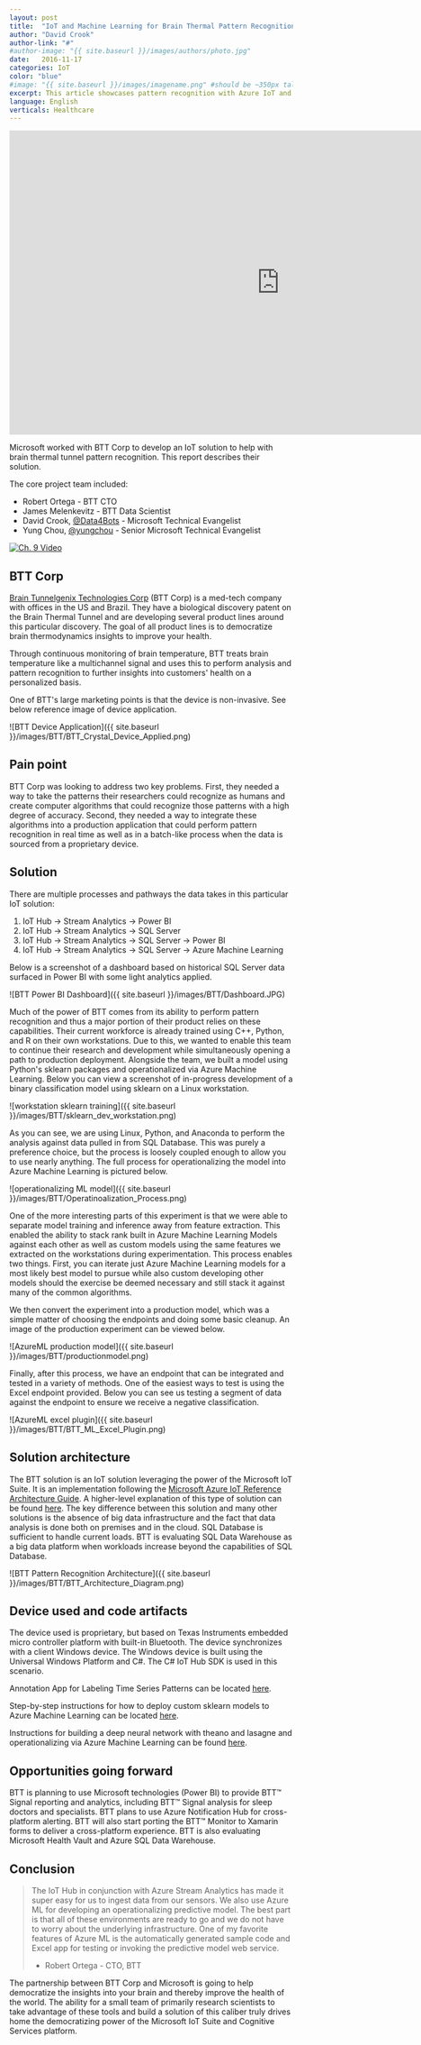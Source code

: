 ```yaml
---
layout: post
title:  "IoT and Machine Learning for Brain Thermal Pattern Recognition"
author: "David Crook"
author-link: "#"
#author-image: "{{ site.baseurl }}/images/authors/photo.jpg"
date:   2016-11-17
categories: IoT
color: "blue"
#image: "{{ site.baseurl }}/images/imagename.png" #should be ~350px tall
excerpt: This article showcases pattern recognition with Azure IoT and Machine Learning.
language: English
verticals: Healthcare
---
```



<iframe src="https://channel9.msdn.com/Shows/Microsoft-Technical-Case-Studies/Brain-Project/player" width="960" height="540" allowFullScreen frameBorder="0"></iframe>


Microsoft worked with BTT Corp to develop an IoT solution to help with brain thermal tunnel pattern recognition. This report describes their solution.

The core project team included:

- Robert Ortega - BTT CTO
- James Melenkevitz - BTT Data Scientist
- David Crook, [@Data4Bots](https://twitter.com/Data4Bots) - Microsoft Technical Evangelist
- Yung Chou, [@yungchou](https://twitter.com/yungchou) - Senior Microsoft Technical Evangelist

[![Ch. 9 Video]({{site.baseurl}}/images/BTT/Video_Picture.png)](https://www.youtube.com/watch?v=oPAqVDdNVQw&feature=youtu.be)


## BTT Corp ##
[Brain Tunnelgenix Technologies Corp](http://www.bttcorp.com/) (BTT Corp) is a med-tech company with offices in the US and Brazil.  They have a biological discovery patent on the Brain Thermal Tunnel and are developing several product lines around this particular discovery.  The goal of all product lines is to democratize brain thermodynamics insights to improve your health.

Through continuous monitoring of brain temperature, BTT treats brain temperature like a multichannel signal and uses this to perform analysis and pattern recognition to further insights into customers' health on a personalized basis.  

One of BTT's large marketing points is that the device is non-invasive.  See below reference image of device application.

![BTT Device Application]({{ site.baseurl }}/images/BTT/BTT_Crystal_Device_Applied.png)
 
## Pain point ##

BTT Corp was looking to address two key problems.  First, they needed a way to take the patterns their researchers could recognize as humans and create computer algorithms that could recognize those patterns with a high degree of accuracy.  Second, they needed a way to integrate these algorithms into a production application that could perform pattern recognition in real time as well as in a batch-like process when the data is sourced from a proprietary device.

 
## Solution ##

There are multiple processes and pathways the data takes in this particular IoT solution:

1. IoT Hub -> Stream Analytics -> Power BI
2. IoT Hub -> Stream Analytics -> SQL Server
2. IoT Hub -> Stream Analytics -> SQL Server -> Power BI
4. IoT Hub -> Stream Analytics -> SQL Server -> Azure Machine Learning

Below is a screenshot of a dashboard based on historical SQL Server data surfaced in Power BI with some light analytics applied.

![BTT Power BI Dashboard]({{ site.baseurl }}/images/BTT/Dashboard.JPG)

Much of the power of BTT comes from its ability to perform pattern recognition and thus a major portion of their product relies on these capabilities.  Their current workforce is already trained using C++, Python, and R on their own workstations.  Due to this, we wanted to enable this team to continue their research and development while simultaneously opening a path to production deployment.  Alongside the team, we built a model using Python's sklearn packages and operationalized via Azure Machine Learning.  Below you can view a screenshot of in-progress development of a binary classification model using sklearn on a Linux workstation. 

![workstation sklearn training]({{ site.baseurl }}/images/BTT/sklearn_dev_workstation.png)

As you can see, we are using Linux, Python, and Anaconda to perform the analysis against data pulled in from SQL Database.  This was purely a preference choice, but the process is loosely coupled enough to allow you to use nearly anything.  The full process for operationalizing the model into Azure Machine Learning is pictured below.

![operationalizing ML model]({{ site.baseurl }}/images/BTT/Operatinoalization_Process.png)

One of the more interesting parts of this experiment is that we were able to separate model training and inference away from feature extraction.  This enabled the ability to stack rank built in Azure Machine Learning Models against each other as well as custom models using the same features we extracted on the workstations during experimentation.  This process enables two things.  First, you can iterate just Azure Machine Learning models for a most likely best model to pursue while also custom developing other models should the exercise be deemed necessary and still stack it against many of the common algorithms.

We then convert the experiment into a production model, which was a simple matter of choosing the endpoints and doing some basic cleanup.  An image of the production experiment can be viewed below.

![AzureML production model]({{ site.baseurl }}/images/BTT/productionmodel.png)

Finally, after this process, we have an endpoint that can be integrated and tested in a variety of methods.  One of the easiest ways to test is using the Excel endpoint provided.  Below you can see us testing a segment of data against the endpoint to ensure we receive a negative classification.

![AzureML excel plugin]({{ site.baseurl }}/images/BTT/BTT_ML_Excel_Plugin.png)

## Solution architecture ##

The BTT solution is an IoT solution leveraging the power of the Microsoft IoT Suite.  It is an implementation following the [Microsoft Azure IoT Reference Architecture Guide](http://download.microsoft.com/download/A/4/D/A4DAD253-BC21-41D3-B9D9-87D2AE6F0719/Microsoft_Azure_IoT_Reference_Architecture.pdf).  A higher-level explanation of this type of solution can be found [here](https://channel9.msdn.com/Blogs/raw-tech/IOT-Analytics-Architecture-Whiteboard-with-David-Crook).  The key difference between this solution and many other solutions is the absence of big data infrastructure and the fact that data analysis is done both on premises and in the cloud.  SQL Database is sufficient to handle current loads.  BTT is evaluating SQL Data Warehouse as a big data platform when workloads increase beyond the capabilities of SQL Database.

![BTT Pattern Recognition Architecture]({{ site.baseurl }}/images/BTT/BTT_Architecture_Diagram.png)

## Device used and code artifacts ##

The device used is proprietary, but based on Texas Instruments embedded micro controller platform with built-in Bluetooth.  The device synchronizes with a client Windows device.  The Windows device is built using the Universal Windows Platform and C#.  The C# IoT Hub SDK is used in this scenario.

Annotation App for Labeling Time Series Patterns can be located [here](https://github.com/drcrook1/ML_Annotations). 

Step-by-step instructions for how to deploy custom sklearn models to Azure Machine Learning can be located [here](http://dacrook.com/operationalizing-sklearn-with-azure-machine-learning/).

Instructions for building a deep neural network with theano and lasagne and operationalizing via Azure Machine Learning can be found [here](https://blogs.technet.microsoft.com/machinelearning/2016/10/12/deep-neural-network-in-azure/).

## Opportunities going forward ##

BTT is planning to use Microsoft technologies (Power BI) to provide BTT™ Signal  reporting and analytics, including BTT™ Signal analysis for sleep doctors and specialists. BTT plans to use Azure Notification Hub for cross-platform alerting. BTT will also start porting the BTT™ Monitor to Xamarin forms to deliver a cross-platform experience. BTT is also evaluating Microsoft Health Vault and Azure SQL Data Warehouse.


## Conclusion ##

> The IoT Hub in conjunction with Azure Stream Analytics has made it super easy for us to ingest data from our sensors. We also use Azure ML for developing an operationalizing predictive model. The best part is that all of these environments are ready to go and we do not have to worry about the underlying infrastructure. One of my favorite features of Azure ML is the automatically generated sample code  and Excel app for testing or invoking the predictive model web service. 
> - Robert Ortega - CTO, BTT

The partnership between BTT Corp and Microsoft is going to help democratize the insights into your brain and thereby improve the health of the world.  The ability for a small team of primarily research scientists to take advantage of these tools and build a solution of this caliber truly drives home the democratizing power of the Microsoft IoT Suite and Cognitive Services platform.
